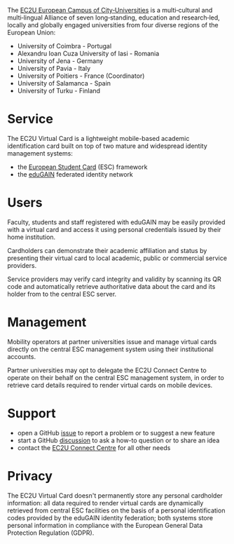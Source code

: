 The [EC2U European Campus of City‑Universities]({"https://www.ec2u.eu/"}) is a multi‑cultural and multi‑lingual Alliance of seven long‑standing, education and research‑led, locally and globally engaged universities from four diverse regions of the European Union:

*   University of Coimbra - Portugal
*   Alexandru Ioan Cuza University of Iasi - Romania
*   University of Jena - Germany
*   University of Pavia - Italy
*   University of Poitiers - France (Coordinator)
*   University of Salamanca - Spain
*   University of Turku - Finland

Service
=======

The EC2U Virtual Card is a lightweight mobile-based academic identification card built on top of two mature and widespread identity management systems:

*   the [European Student Card]({"https://europeanstudentcard.eu"}) (ESC) framework
*   the [eduGAIN]({"https://edugain.org"}) federated identity network

Users
=====

Faculty, students and staff registered with eduGAIN may be easily provided with a virtual card and access it using personal credentials issued by their home institution.

Cardholders can demonstrate their academic affiliation and status by presenting their virtual card to local academic, public or commercial service providers.

Service providers may verify card integrity and validity by scanning its QR code and automatically retrieve authoritative data about the card and its holder from to the central ESC server.

Management
==========

Mobility operators at partner universities issue and manage virtual cards directly on the central ESC management system using their institutional accounts.

Partner universities may opt to delegate the EC2U Connect Centre to operate on their behalf on the central ESC management system, in order to retrieve card details required to render virtual cards on mobile devices.

Support
=======

*   open a GitHub [issue]({"https://github.com/ec2u/card/issues"}) to report a problem or to suggest a new feature
*   start a GitHub [discussion]({"https://github.com/ec2u/card/discussions"}) to ask a how-to question or to share an idea
*   contact the [EC2U Connect Centre]({"mailto:cc@ml.ec2u.eu"}) for all other needs

Privacy
=======

The EC2U Virtual Card doesn't permanently store any personal cardholder information: all data required to render virtual cards are dynamically retrieved from central ESC facilities on the basis of a personal identification codes provided by the eduGAIN identity federation; both systems store personal information in compliance with the European General Data Protection Regulation (GDPR).